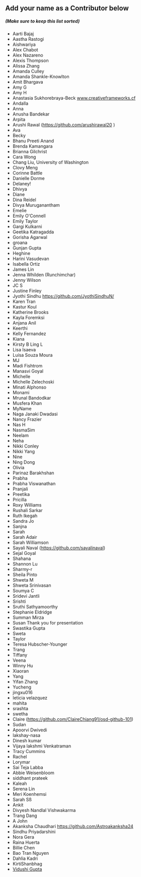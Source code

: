 ## Add your name as a Contributor below

##### (Make sure to keep this list sorted)

- Aarti Bajaj
- Aastha Rastogi
- Aishwariya
- Alex Chabot
- Alex Nazareno
- Alexis Thompson
- Alissa Zhang
- Amanda Culley
- Amanda Shankle-Knowlton
- Amit Bhargava
- Amy G
- Amy H
- Anastasia Sukhorebraya-Beck www.creativeframeworks.cf
- Andalla
- Anna
- Anusha Bandekar
- Arpita
- Arushi Rawal (https://github.com/arushirawal20 )
- Ava
- Becky
- Bhanu Preeti Anand
- Brenda Kamangara
- Brianna Gilchrist
- Cara Wong
- Chang Liu, University of Washington
- Clovy Meng
- Corinne Battle
- Danielle Dorme
- Delaney!
- Dhivya
- Diane
- Dina Reidel
- Divya Muruganantham
- Emelie
- Emily O'Connell
- Emily Taylor
- Gargi Kulkarni
- Geetika Katragadda
- Gorisha Agarwal
- groana
- Gunjan Gupta
- Heghine
- Harini Vasudevan
- Isabella Ortiz
- James Lin
- Jenna Whilden (Runchimchar)
- Jenny Wilson
- JC S
- Justine Finley
- Jyothi Sindhu https://github.com/JyothiSindhuN/
- Karen Tran
- Kastur Koul
- Katherine Brooks
- Kayla Foremksi
- Anjana Anil
- Keerthi
- Kelly Fernandez
- Kiana
- Kirsty B
  Ling L
- Lisa Isaeva
- Luísa Souza Moura
- MJ
- Madi Fishtrom
- Manasvi Goyal 
- Michelle
- Michelle Zelechoski
- Minati Alphonso
- Monami
- Mrunal Bandodkar
- Musfera Khan
- MyName
- Naga Janaki Dwadasi
- Nancy Frazier
- Nas H
- NasmaSim
- Neelam
- Neha
- Nikki Conley
- Nikki Yang
- Nine
- Ning Dong
- Olivia
- Parinaz Barakhshan
- Prabha
- Prabha Viswanathan
- Pranjali
- Preetika 
- Pricilla
- Roxy Williams
- Rushali Sarkar
- Ruth Ikegah
- Sandra Jo
- Sanjna
- Sarah
- Sarah Adair
- Sarah Williamson
- Sayali Naval (https://github.com/sayalinaval)
- Sejal Goyal
- Shahana
- Shannon Lu
- Sharmy-r
- Sheila Pinto
- Shweta M
- Shweta Srinivasan
- Soumya C
- Sridevi Jantli
- Srishti
- Sruthi Sathyamoorthy
- Stephanie Eldridge
- Summan Mirza
- Susan Thank you for presentation
- Swastika Gupta
- Sweta
- Taylor
- Teresa Hubscher-Younger
- Trang
- Tiffany
- Veena
- Winny Hu
- Xiaoran
- Yang
- Yifan Zhang
- Yucheng
- jingxu016
- leticia velazquez
- mahita
- srashta
- swetha
- Claire (https://github.com/ClaireChiang91/osd-github-101)
- Sudan
- Apoorvi Dwivedi
- lakshay-nasa
- Dinesh kumar 
- Vijaya lakshmi Venkatraman
- Tracy Cummins
- Rachel
- Lorymar
- Sai Teja Labba
- Abbie Weisenbloom
- siddhant prateek
- Kaleah
- Serena Lin
- Meri Koenhemsi
- Sarah Sß
- Ankit
- Divyesh Nandlal Vishwakarma
- Trang Dang
- A John
- Akanksha Chaudhari https://github.com/Astroakanksha24
- Sindhu Priyadarshini
- Nora Gera
- Raina Huerta
- Billie Chen
- Bao Tran Nguyen
- Dahlia Kadri
- KirtiShanbhag 
- [Vidushi Gupta](https://github.com/Vidushi-Gupta)
